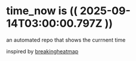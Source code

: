 # time_now is (( 2025-09-14T03:00:00.797Z ))

an automated repo that shows the currnent time

inspired by [breakingheatmap](https://github.com/breakingheatmap/breakingheatmap)